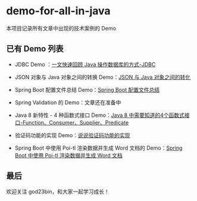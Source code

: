 # demo-for-all-in-java

本项目记录所有文章中出现的技术案例的 Demo

## 已有 Demo 列表

- JDBC Demo ：[一文快速回顾 Java 操作数据库的方式-JDBC](https://juejin.cn/post/7209501612980404282)

- JSON 对象与 Java 对象之间的转换 Demo：[JSON 与 Java 对象之间的转化](https://juejin.cn/post/7215207897520062501)

- Spring Boot 配置文件总结 Demo：[Spring Boot 配置文件总结](https://juejin.cn/post/7233046023244103736)

- Spring Validation 的 Demo：文章还在准备中

- Java 8 新特性 - 4 种函数式接口 Demo：[Java 8 中需要知道的4个函数式接口-Function、Consumer、Supplier、Predicate](https://juejin.cn/post/7217436082144952377)

- 验证码功能的实现 Demo：[说说验证码功能的实现](https://juejin.cn/post/7241511003007533093)

- Spring Boot 中使用 Poi-tl 渲染数据并生成 Word 文档的 Demo：[Spring Boot 中使用 Poi-tl 渲染数据并生成 Word 文档](https://juejin.cn/post/7276696853893496884)

## 最后

欢迎关注 god23bin，和大家一起学习成长！